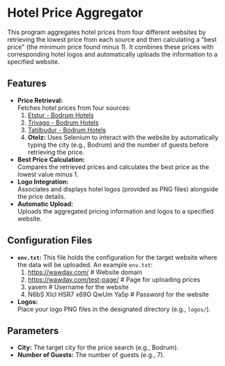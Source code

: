 # Hotel Price Aggregator

This program aggregates hotel prices from four different websites by retrieving the lowest price from each source and then calculating a "best price" (the minimum price found minus 1). It combines these prices with corresponding hotel logos and automatically uploads the information to a specified website.

## Features

- **Price Retrieval:**  
  Fetches hotel prices from four sources:
  1. [Etstur - Bodrum Hotels](https://www.etstur.com/Bodrum-Otelleri?check_in=26.03.2025&check_out=27.03.2025&adult_1=7&filters=&sortType=price&sortDirection=asc)
  2. [Trivago - Bodrum Hotels](https://www.trivago.com.tr/tr/lm/otel-bodrum-t%C3%BCrkiye?search=200-15260;dr-20250327-20250328-s;rc-1-7;so-1)
  3. [Tatilbudur - Bodrum Hotels](https://www.tatilbudur.com/yurtici-oteller/mugla/bodrum-otelleri?checkInDate=27.03.2025&checkOutDate=31.03.2025&latStart=0&latEnd=0&lonStart=0&lonEnd=0&min=&max=&sort=price&sort-type=asc&searchType=hotel&hotelCategory=yurtici-oteller%2Fmugla%2Fbodrum-otelleri&key=Bodrum+Otelleri&checkInDate=27.03.2025&checkOutDate=31.03.2025&adult=7&child=0&personCount=7+Yeti%C5%9Fkin+&type=region&id=30344&regionType=place&item_list_id=search&item_list_name=Bodrum+Otelleri&cd_item_list_location=search&price-range=false&searchType=hotel)
  4. **Otelz:** Uses Selenium to interact with the website by automatically typing the city (e.g., Bodrum) and the number of guests before retrieving the price.
- **Best Price Calculation:**  
  Compares the retrieved prices and calculates the best price as the lowest value minus 1.
- **Logo Integration:**  
  Associates and displays hotel logos (provided as PNG files) alongside the price details.
- **Automatic Upload:**  
  Uploads the aggregated pricing information and logos to a specified website.

## Configuration Files

- **`env.txt`:**
  This file holds the configuration for the target website where the data will be uploaded. An example `env.txt`:
  1. https://wawday.com/ # Website domain
  2. https://wawday.com/test-page/ # Page for uploading prices
  3. yasem # Username for the website
  4. N6bS XIcl HSR7 x69O QwUm Ya5p # Password for the website
- **Logos:**  
Place your logo PNG files in the designated directory (e.g., `logos/`).

## Parameters

- **City:** The target city for the price search (e.g., Bodrum).
- **Number of Guests:** The number of guests (e.g., 7).
